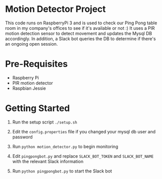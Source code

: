 # Motion Detector Project

This code runs on RaspberryPi 3 and is used to check our Ping Pong table room in my company's offices to see if it's available or not :)
It uses a PIR motion detection sensor to detect movement and updates the Mysql DB accordingly.
In addition, a Slack bot queries the DB to determine if there's an ongoing open session.

# Pre-Requisites

* Raspberry Pi
* PIR motion detector
* Raspbian Jessie

# Getting Started

1. Run the setup script `./setup.sh`

2. Edit the `config.properties` file if you changed your mysql db user and password

3. Run `python motion_detector.py` to begin monitoring

4. Edit `pingpongbot.py` and replace `SLACK_BOT_TOKEN` and `SLACK_BOT_NAME` with the relevant Slack information

5. Run `python pingpongbot.py` to start the Slack bot
